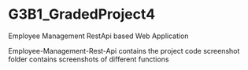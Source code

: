 # G3B1_GradedProject4
Employee Management RestApi based Web Application

Employee-Management-Rest-Api contains the project code
screenshot folder contains screenshots of different functions
